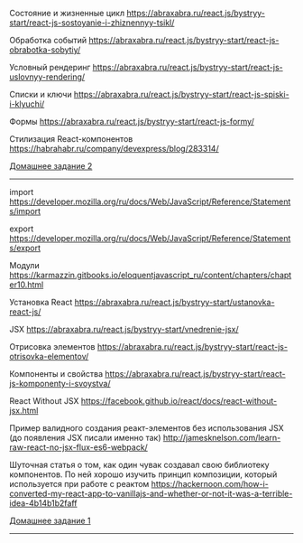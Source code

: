 Состояние и жизненные цикл
https://abraxabra.ru/react.js/bystryy-start/react-js-sostoyanie-i-zhiznennyy-tsikl/

Обработка событий
https://abraxabra.ru/react.js/bystryy-start/react-js-obrabotka-sobytiy/

Условный рендеринг
https://abraxabra.ru/react.js/bystryy-start/react-js-uslovnyy-rendering/

Списки и ключи
https://abraxabra.ru/react.js/bystryy-start/react-js-spiski-i-klyuchi/

Формы
https://abraxabra.ru/react.js/bystryy-start/react-js-formy/

Стилизация React-компонентов
https://habrahabr.ru/company/devexpress/blog/283314/

[Домашнее задание 2](/task_02)

---

import
https://developer.mozilla.org/ru/docs/Web/JavaScript/Reference/Statements/import

export
https://developer.mozilla.org/ru/docs/Web/JavaScript/Reference/Statements/export

Модули
https://karmazzin.gitbooks.io/eloquentjavascript_ru/content/chapters/chapter10.html

Установка  React
https://abraxabra.ru/react.js/bystryy-start/ustanovka-react-js/

JSX
https://abraxabra.ru/react.js/bystryy-start/vnedrenie-jsx/

Отрисовка элементов
https://abraxabra.ru/react.js/bystryy-start/react-js-otrisovka-elementov/

Компоненты и свойства
https://abraxabra.ru/react.js/bystryy-start/react-js-komponenty-i-svoystva/

React Without JSX
https://facebook.github.io/react/docs/react-without-jsx.html

Пример валидного создания реакт-элементов без использования JSX (до появления JSX писали именно так)
http://jamesknelson.com/learn-raw-react-no-jsx-flux-es6-webpack/

Шуточная статья о том, как один чувак создавал свою библиотеку компонентов. По ней хорошо изучить принцип композиции, который используется при работе с реактом
https://hackernoon.com/how-i-converted-my-react-app-to-vanillajs-and-whether-or-not-it-was-a-terrible-idea-4b14b1b2faff

[Домашнее задание 1](/task_01)

---
